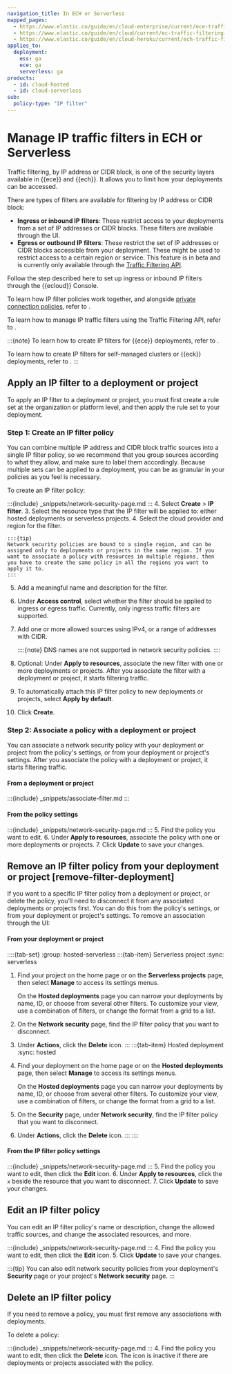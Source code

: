 ```yaml
---
navigation_title: In ECH or Serverless
mapped_pages:
  - https://www.elastic.co/guide/en/cloud-enterprise/current/ece-traffic-filtering-ip.html
  - https://www.elastic.co/guide/en/cloud/current/ec-traffic-filtering-ip.html
  - https://www.elastic.co/guide/en/cloud-heroku/current/ech-traffic-filtering-ip.html
applies_to:
  deployment:
    ess: ga
    ece: ga
    serverless: ga
products:
  - id: cloud-hosted
  - id: cloud-serverless
sub:
  policy-type: "IP filter"
---
```


# Manage IP traffic filters in ECH or Serverless

Traffic filtering, by IP address or CIDR block, is one of the security layers available in {{ece}} and {{ech}}. It allows you to limit how your deployments can be accessed.

There are types of filters are available for filtering by IP address or CIDR block:

* **Ingress or inbound IP filters**: These restrict access to your deployments from a set of IP addresses or CIDR blocks. These filters are available through the UI.
* **Egress or outbound IP filters**: These restrict the set of IP addresses or CIDR blocks accessible from your deployment. These might be used to restrict access to a certain region or service. This feature is in beta and is currently only available through the [Traffic Filtering API](/deploy-manage/security/ec-traffic-filtering-through-the-api.md).

Follow the step described here to set up ingress or inbound IP filters through the {{ecloud}} Console.

To learn how IP filter policies work together, and alongside [private connection policies](private-link-traffic-filters.md), refer to [](/deploy-manage/security/network-security-policies.md).

To learn how to manage IP traffic filters using the Traffic Filtering API, refer to [](/deploy-manage/security/ec-traffic-filtering-through-the-api.md).

:::{note}
To learn how to create IP filters for {{ece}} deployments, refer to [](ip-filtering-ece.md).

To learn how to create IP filters for self-managed clusters or {{eck}} deployments, refer to [](ip-filtering-basic.md).
:::

## Apply an IP filter to a deployment or project

To apply an IP filter to a deployment or project, you must first create a rule set at the organization or platform level, and then apply the rule set to your deployment.

### Step 1: Create an IP filter policy

You can combine multiple IP address and CIDR block traffic sources into a single IP filter policy, so we recommend that you group sources according to what they allow, and make sure to label them accordingly. Because multiple sets can be applied to a deployment, you can be as granular in your policies as you feel is necessary.

To create an IP filter policy:

:::{include} _snippets/network-security-page.md
::: 
4. Select **Create** > **IP filter**.
3. Select the resource type that the IP filter will be applied to: either hosted deployments or serverless projects.
4. Select the cloud provider and region for the filter. 
   
    :::{tip}
    Network security policies are bound to a single region, and can be assigned only to deployments or projects in the same region. If you want to associate a policy with resources in multiple regions, then you have to create the same policy in all the regions you want to apply it to.
    :::
5. Add a meaningful name and description for the filter.
6. Under **Access control**, select whether the filter should be applied to ingress or egress traffic. Currently, only ingress traffic filters are supported.
7. Add one or more allowed sources using IPv4, or a range of addresses with CIDR.

    ::::{note}
    DNS names are not supported in network security policies.
    ::::
8.  Optional: Under **Apply to resources**, associate the new filter with one or more deployments or projects. After you associate the filter with a deployment or project, it starts filtering traffic.
9.  To automatically attach this IP filter policy to new deployments or projects, select **Apply by default**.
10.  Click **Create**.

### Step 2: Associate a policy with a deployment or project

You can associate a network security policy with your deployment or project from the policy's settings, or from your deployment or project's settings. After you associate the policy with a deployment or project, it starts filtering traffic.

#### From a deployment or project

:::{include} _snippets/associate-filter.md
:::

#### From the policy settings

:::{include} _snippets/network-security-page.md
:::
5. Find the policy you want to edit.
6. Under **Apply to resources**, associate the policy with one or more deployments or projects.
7. Click **Update** to save your changes.

## Remove an IP filter policy from your deployment or project [remove-filter-deployment]

If you want to a specific IP filter policy from a deployment or project, or delete the policy, you’ll need to disconnect it from any associated deployments or projects first. You can do this from the policy's settings, or from your deployment or project's settings. To remove an association through the UI:

#### From your deployment or project

::::{tab-set}
:group: hosted-serverless
:::{tab-item} Serverless project
:sync: serverless
1. Find your project on the home page or on the **Serverless projects** page, then select **Manage** to access its settings menus.

    On the **Hosted deployments** page you can narrow your deployments by name, ID, or choose from several other filters. To customize your view, use a combination of filters, or change the format from a grid to a list.
2. On the **Network security** page, find the IP filter policy that you want to disconnect. 
3. Under **Actions**, click the **Delete** icon.
:::
:::{tab-item} Hosted deployment
:sync: hosted
1. Find your deployment on the home page or on the **Hosted deployments** page, then select **Manage** to access its settings menus.

    On the **Hosted deployments** page you can narrow your deployments by name, ID, or choose from several other filters. To customize your view, use a combination of filters, or change the format from a grid to a list.
2. On the **Security** page, under **Network security**, find the IP filter policy that you want to disconnect. 
3. Under **Actions**, click the **Delete** icon.
:::
::::

#### From the IP filter policy settings

:::{include} _snippets/network-security-page.md
:::
5. Find the policy you want to edit, then click the **Edit** icon.
6. Under **Apply to resources**, click the `x` beside the resource that you want to disconnect.
7. Click **Update** to save your changes.

## Edit an IP filter policy

You can edit an IP filter policy's name or description, change the allowed traffic sources, and change the associated resources, and more.

:::{include} _snippets/network-security-page.md
:::
4. Find the policy you want to edit, then click the **Edit** icon.
5. Click **Update** to save your changes.

:::{tip}
You can also edit network security policies from your deployment's **Security** page or your project's **Network security** page.
:::

## Delete an IP filter policy

If you need to remove a policy, you must first remove any associations with deployments.

To delete a policy:

:::{include} _snippets/network-security-page.md
:::
4. Find the policy you want to edit, then click the **Delete** icon. The icon is inactive if there are deployments or projects associated with the policy.
